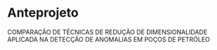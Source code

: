 # Anteprojeto
COMPARAÇÃO DE TÉCNICAS DE REDUÇÃO DE DIMENSIONALIDADE APLICADA NA DETECÇÃO DE ANOMALIAS EM POÇOS DE PETRÓLEO
